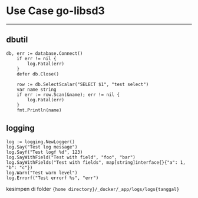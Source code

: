 # Use Case go-libsd3

---
## dbutil
```
db, err := database.Connect()
	if err != nil {
		log.Fatal(err)
	}
	defer db.Close()

	row := db.SelectScalar("SELECT $1", "test select")
	var name string
	if err := row.Scan(&name); err != nil {
		log.Fatal(err)
	}
	fmt.Println(name)
```

## logging
```
log := logging.NewLogger()
log.Say("Test log message")
log.Sayf("Test logf %d", 123)
log.SayWithField("Test with field", "foo", "bar")
log.SayWithFields("Test with fields", map[string]interface{}{"a": 1, "b": "c"})
log.Warn("Test warn level")
log.Errorf("Test errorf %s", "err")
```
kesimpen di folder `{home directory}/_docker/_app/logs/logs{tanggal}`